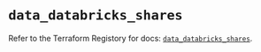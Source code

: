 # `data_databricks_shares`

Refer to the Terraform Registory for docs: [`data_databricks_shares`](https://registry.terraform.io/providers/databricks/databricks/1.25.0/docs/data-sources/shares).

